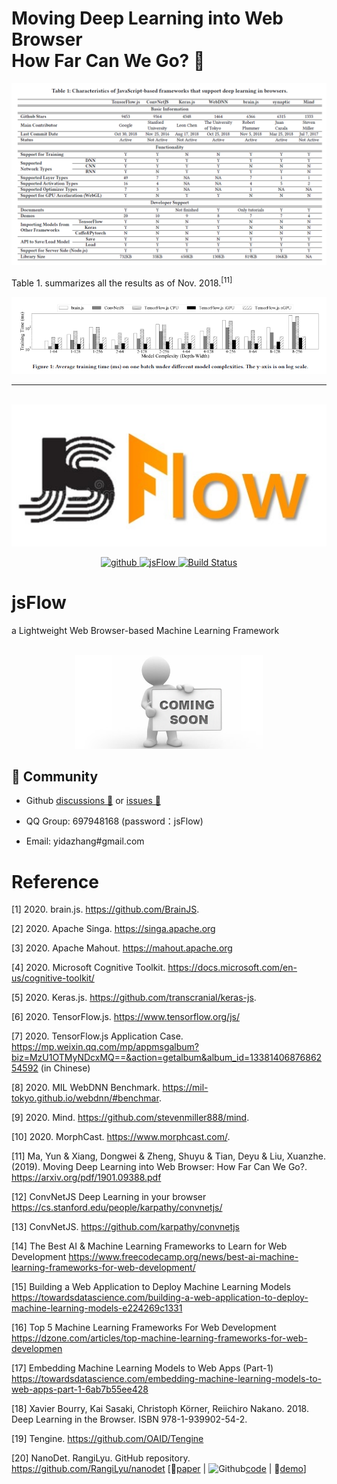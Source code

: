 
# Moving Deep Learning into Web Browser<br> How Far Can We Go? 🐾 

<div align=center>
  <img src="./img/image.png">
</div>

Table 1. summarizes all the results as of Nov. 2018.<sup>[11]</sup>

<div align=center>
  <img src="./img/compare_figure.png">
</div>

****

<br>

<div align=center>
  <img src="./img/JSFlow.jpg">
</div>

<p align="center">
  <a href="https://github.com/Charmve">
    <img src="https://img.shields.io/badge/Github-Charmve-blue" alt="github" logo="github">
  </a>
  <a href="https://github.com/Charmve/jsFlow">
    <img src="https://img.shields.io/badge/👓-jsFlow-yellow" alt="jsFlow">
  </a>
  <a href="https://github.com/Charmve/jsFlow/pulls">
    <img alt="Build Status" src="https://github.com/pybluez/pybluez/workflows/Build/badge.svg">
  </a>
</p>

# jsFlow
a Lightweight Web Browser-based Machine Learning Framework

<br>
<div align=center>
  <img src="./img/comming_soon.png" width="300px">
</div>

## 🍮 Community
- Github <a href="https://github.com/Charmve/jsFlow/discussions" target="_blank">discussions 💬</a> or <a href="https://github.com/Charmve/jsFlow/issues" target="_blank">issues 💭</a>

- QQ Group: 697948168 (password：jsFlow)
- Email: yidazhang#gmail.com 

# Reference

[1] 2020. brain.js. https://github.com/BrainJS.

[2] 2020. Apache Singa. https://singa.apache.org

[3] 2020. Apache Mahout. https://mahout.apache.org

[4] 2020. Microsoft Cognitive Toolkit. https://docs.microsoft.com/en-us/cognitive-toolkit/

[5] 2020. Keras.js. https://github.com/transcranial/keras-js.

[6] 2020. TensorFlow.js. https://www.tensorflow.org/js/

[7] 2020. TensorFlow.js Application Case. https://mp.weixin.qq.com/mp/appmsgalbum?biz=MzU1OTMyNDcxMQ==&action=getalbum&album_id=1338140687686254592 (in Chinese)

[8] 2020. MIL WebDNN Benchmark. https://mil-tokyo.github.io/webdnn/#benchmar.

[9] 2020. Mind. https://github.com/stevenmiller888/mind.

[10] 2020. MorphCast. https://www.morphcast.com/.

[11] Ma, Yun & Xiang, Dongwei & Zheng, Shuyu & Tian, Deyu & Liu, Xuanzhe. (2019). Moving Deep Learning into Web Browser: How Far Can We Go?. https://arxiv.org/pdf/1901.09388.pdf

[12] ConvNetJS Deep Learning in your browser https://cs.stanford.edu/people/karpathy/convnetjs/

[13] ConvNetJS. https://github.com/karpathy/convnetjs

[14] The Best AI & Machine Learning Frameworks to Learn for Web Development https://www.freecodecamp.org/news/best-ai-machine-learning-frameworks-for-web-development/

[15] Building a Web Application to Deploy Machine Learning Models https://towardsdatascience.com/building-a-web-application-to-deploy-machine-learning-models-e224269c1331

[16] Top 5 Machine Learning Frameworks For Web Development https://dzone.com/articles/top-machine-learning-frameworks-for-web-developmen

[17] Embedding Machine Learning Models to Web Apps (Part-1) https://towardsdatascience.com/embedding-machine-learning-models-to-web-apps-part-1-6ab7b55ee428

[18] Xavier Bourry, Kai Sasaki, Christoph Körner, Reiichiro Nakano. 2018. Deep Learning in the Browser. ISBN 978-1-939902-54-2.

[19] Tengine. https://github.com/OAID/Tengine

[20] NanoDet. RangiLyu. GitHub repository. https://github.com/RangiLyu/nanodet  [📑[paper]() | <img src="https://img.icons8.com/material-sharp/24/000000/github.png" alt="Github" width="22px"/>[code](https://github.com/RangiLyu/nanodet) | 🍅[demo](https://nihui.github.io/ncnn-webassembly-nanodet/)]
